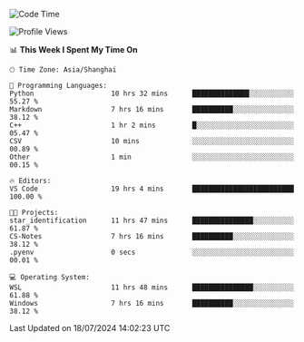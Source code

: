<!--START_SECTION:waka-->
![Code Time](http://img.shields.io/badge/Code%20Time-1%2C857%20hrs%2053%20mins-blue)

![Profile Views](http://img.shields.io/badge/Profile%20Views-2-blue)

📊 **This Week I Spent My Time On** 

```text
🕑︎ Time Zone: Asia/Shanghai

💬 Programming Languages: 
Python                   10 hrs 32 mins      ██████████████░░░░░░░░░░░   55.27 % 
Markdown                 7 hrs 16 mins       ██████████░░░░░░░░░░░░░░░   38.12 % 
C++                      1 hr 2 mins         █░░░░░░░░░░░░░░░░░░░░░░░░   05.47 % 
CSV                      10 mins             ░░░░░░░░░░░░░░░░░░░░░░░░░   00.89 % 
Other                    1 min               ░░░░░░░░░░░░░░░░░░░░░░░░░   00.15 % 

🔥 Editors: 
VS Code                  19 hrs 4 mins       █████████████████████████   100.00 % 

🐱‍💻 Projects: 
star_identification      11 hrs 47 mins      ███████████████░░░░░░░░░░   61.87 % 
CS-Notes                 7 hrs 16 mins       ██████████░░░░░░░░░░░░░░░   38.12 % 
.pyenv                   0 secs              ░░░░░░░░░░░░░░░░░░░░░░░░░   00.01 % 

💻 Operating System: 
WSL                      11 hrs 48 mins      ███████████████░░░░░░░░░░   61.88 % 
Windows                  7 hrs 16 mins       ██████████░░░░░░░░░░░░░░░   38.12 % 
```


 Last Updated on 18/07/2024 14:02:23 UTC
<!--END_SECTION:waka-->
